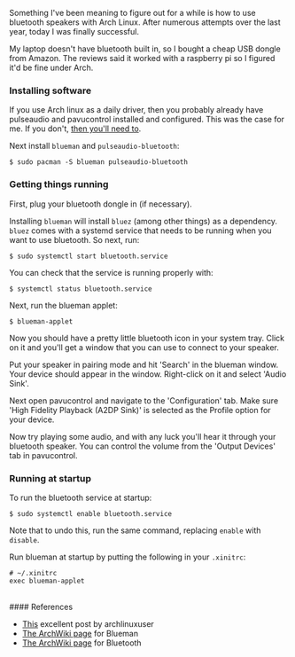 Something I've been meaning to figure out for a while is how to use bluetooth speakers with Arch Linux. After numerous attempts over the last year, today I was finally successful.

My laptop doesn't have bluetooth built in, so I bought a cheap USB dongle from Amazon. The reviews said it worked with a raspberry pi so I figured it'd be fine under Arch.

### Installing software

If you use Arch linux as a daily driver, then you probably already have pulseaudio and pavucontrol installed and configured. This was the case for me. If you don't, [then you'll need to](https://wiki.archlinux.org/index.php/PulseAudio).

Next install `blueman` and `pulseaudio-bluetooth`:

    $ sudo pacman -S blueman pulseaudio-bluetooth

### Getting things running

First, plug your bluetooth dongle in (if necessary).

Installing `blueman` will install `bluez` (among other things) as a dependency. `bluez` comes with a systemd service that needs to be running when you want to use bluetooth. So next, run:

    $ sudo systemctl start bluetooth.service

You can check that the service is running properly with:

    $ systemctl status bluetooth.service

Next, run the blueman applet:

    $ blueman-applet

Now you should have a pretty little bluetooth icon in your system tray. Click on it and you'll get a window that you can use to connect to your speaker.

Put your speaker in pairing mode and hit 'Search' in the blueman window. Your device should appear in the window. Right-click on it and select 'Audio Sink'.

Next open pavucontrol and navigate to the 'Configuration' tab. Make sure 'High Fidelity Playback (A2DP Sink)' is selected as the Profile option for your device.

Now try playing some audio, and with any luck you'll hear it through your bluetooth speaker. You can control the volume from the 'Output Devices' tab in pavucontrol.

### Running at startup

To run the bluetooth service at startup:

    $ sudo systemctl enable bluetooth.service

Note that to undo this, run the same command, replacing `enable` with `disable`.

Run blueman at startup by putting the following in your `.xinitrc`:

    # ~/.xinitrc
    exec blueman-applet
<br/>
#### References

- [This](http://www.archlinuxuser.com/2013/08/how-to-install-bluetooth-manager-on.html) excellent post by archlinuxuser
- [The ArchWiki page](https://wiki.archlinux.org/index.php/Blueman) for Blueman
- [The ArchWiki page](https://wiki.archlinux.org/index.php/bluetooth) for Bluetooth

